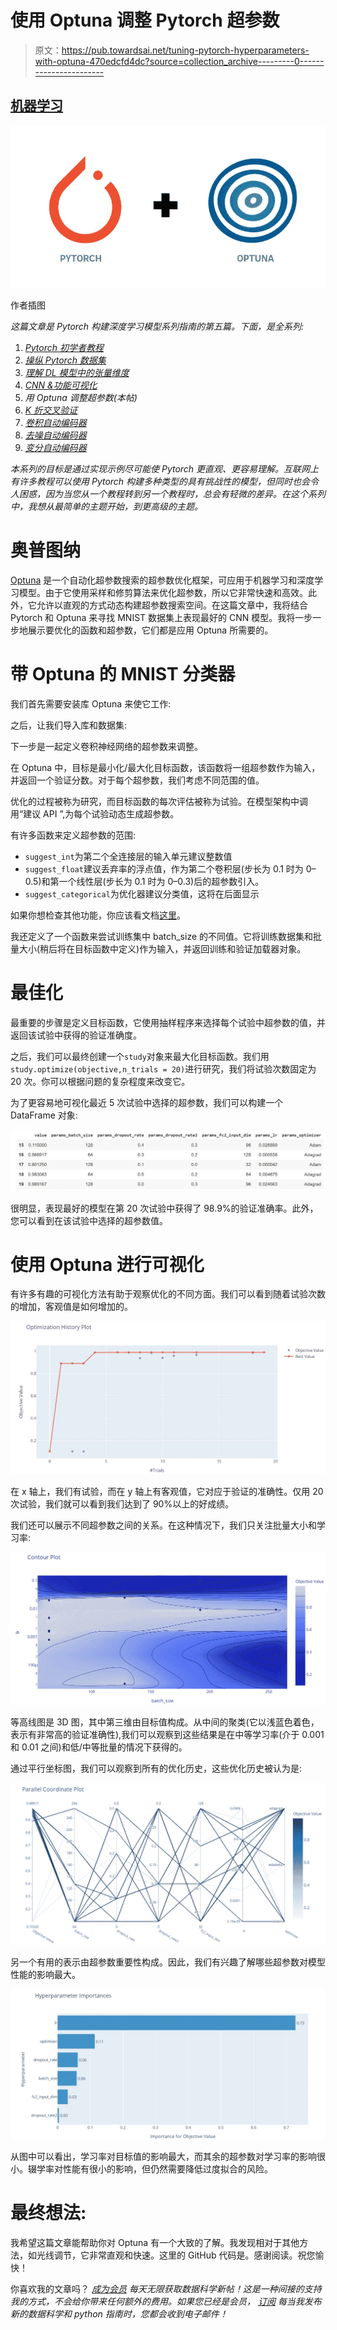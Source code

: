 # 使用 Optuna 调整 Pytorch 超参数

> 原文：<https://pub.towardsai.net/tuning-pytorch-hyperparameters-with-optuna-470edcfd4dc?source=collection_archive---------0----------------------->

## [机器学习](https://towardsai.net/p/category/machine-learning)

![](img/7707f52a2e44122a3e011d1ea1a8af9e.png)

作者插图

*这篇文章是 Pytorch 构建深度学习模型系列指南的第五篇。下面，是全系列:*

1.  [*Pytorch 初学者教程*](/pytorch-tutorial-for-beginners-8331afc552c4)
2.  [*操纵 Pytorch 数据集*](https://medium.com/mlearning-ai/manipulating-pytorch-datasets-c58487ab113f?sk=5d4cf7bd62d527d7c968b8db696b633f)
3.  [*理解 DL 模型中的张量维度*](/understanding-tensor-dimensions-in-deep-learning-models-with-pytorch-4ee828693826)
4.  [*CNN &功能可视化*](https://medium.com/dataseries/visualizing-the-feature-maps-and-filters-by-convolutional-neural-networks-e1462340518e)
5.  *用 Optuna 调整超参数(本帖)*
6.  [*K 折交叉验证*](https://medium.com/dataseries/k-fold-cross-validation-with-pytorch-and-sklearn-d094aa00105f)
7.  [*卷积自动编码器*](https://medium.com/dataseries/convolutional-autoencoder-in-pytorch-on-mnist-dataset-d65145c132ac)
8.  [*去噪自动编码器*](https://ai.plainenglish.io/denoising-autoencoder-in-pytorch-on-mnist-dataset-a76b8824e57e)
9.  [*变分自动编码器*](https://medium.com/dataseries/variational-autoencoder-with-pytorch-2d359cbf027b)

*本系列的目标是通过实现示例尽可能使 Pytorch 更直观、更容易理解。互联网上有许多教程可以使用 Pytorch 构建多种类型的具有挑战性的模型，但同时也会令人困惑，因为当您从一个教程转到另一个教程时，总会有轻微的差异。在这个系列中，我想从最简单的主题开始，到更高级的主题。*

# 奥普图纳

[Optuna](https://optuna.org/) 是一个自动化超参数搜索的超参数优化框架，可应用于机器学习和深度学习模型。由于它使用采样和修剪算法来优化超参数，所以它非常快速和高效。此外，它允许以直观的方式动态构建超参数搜索空间。在这篇文章中，我将结合 Pytorch 和 Optuna 来寻找 MNIST 数据集上表现最好的 CNN 模型。我将一步一步地展示要优化的函数和超参数，它们都是应用 Optuna 所需要的。

# 带 Optuna 的 MNIST 分类器

我们首先需要安装库 Optuna 来使它工作:

之后，让我们导入库和数据集:

下一步是一起定义卷积神经网络的超参数来调整。

在 Optuna 中，目标是最小化/最大化目标函数，该函数将一组超参数作为输入，并返回一个验证分数。对于每个超参数，我们考虑不同范围的值。

优化的过程被称为研究，而目标函数的每次评估被称为试验。在模型架构中调用“建议 API ”,为每个试验动态生成超参数。

有许多函数来定义超参数的范围:

*   `suggest_int`为第二个全连接层的输入单元建议整数值
*   `suggest_float`建议丢弃率的浮点值，作为第二个卷积层(步长为 0.1 时为 0–0.5)和第一个线性层(步长为 0.1 时为 0–0.3)后的超参数引入。
*   `suggest_categorical`为优化器建议分类值，这将在后面显示

如果你想检查其他功能，你应该看文档[这里](https://optuna.readthedocs.io/en/v1.4.0/reference/trial.html)。

我还定义了一个函数来尝试训练集中 batch_size 的不同值。它将训练数据集和批量大小(稍后将在目标函数中定义)作为输入，并返回训练和验证加载器对象。

# 最佳化

最重要的步骤是定义目标函数，它使用抽样程序来选择每个试验中超参数的值，并返回该试验中获得的验证准确度。

之后，我们可以最终创建一个`study`对象来最大化目标函数。我们用`study.optimize(objective,n_trials = 20)`进行研究，我们将试验次数固定为 20 次。你可以根据问题的复杂程度来改变它。

为了更容易地可视化最近 5 次试验中选择的超参数，我们可以构建一个 DataFrame 对象:

![](img/afd0b57500f423f28c2ec14f7729cc54.png)

很明显，表现最好的模型在第 20 次试验中获得了 98.9%的验证准确率。此外，您可以看到在该试验中选择的超参数值。

# 使用 Optuna 进行可视化

有许多有趣的可视化方法有助于观察优化的不同方面。我们可以看到随着试验次数的增加，客观值是如何增加的。

![](img/9f166e747e1af689709bb8f4b0124549.png)

在 x 轴上，我们有试验，而在 y 轴上有客观值，它对应于验证的准确性。仅用 20 次试验，我们就可以看到我们达到了 90%以上的好成绩。

我们还可以展示不同超参数之间的关系。在这种情况下，我们只关注批量大小和学习率:

![](img/94743ab6b1243c656aba1e074df9c114.png)

等高线图是 3D 图，其中第三维由目标值构成。从中间的聚类(它以浅蓝色着色，表示有非常高的验证准确性),我们可以观察到这些结果是在中等学习率(介于 0.001 和 0.01 之间)和低/中等批量的情况下获得的。

通过平行坐标图，我们可以观察到所有的优化历史，这些优化历史被认为是:

![](img/264092fa068ec0ead7b5cae9b37b0052.png)

另一个有用的表示由超参数重要性构成。因此，我们有兴趣了解哪些超参数对模型性能的影响最大。

![](img/322a0535bd79c9cbff456c1c3a35d105.png)

从图中可以看出，学习率对目标值的影响最大，而其余的超参数对学习率的影响很小。辍学率对性能有很小的影响，但仍然需要降低过度拟合的风险。

# 最终想法:

我希望这篇文章能帮助你对 Optuna 有一个大致的了解。我发现相对于其他方法，如光线调节，它非常直观和快速。这里的 GitHub 代码是。感谢阅读。祝您愉快！

你喜欢我的文章吗？ [*成为会员*](https://eugenia-anello.medium.com/membership) *每天无限获取数据科学新帖！这是一种间接的支持我的方式，不会给你带来任何额外的费用。如果您已经是会员，* [*订阅*](https://eugenia-anello.medium.com/subscribe) *每当我发布新的数据科学和 python 指南时，您都会收到电子邮件！*